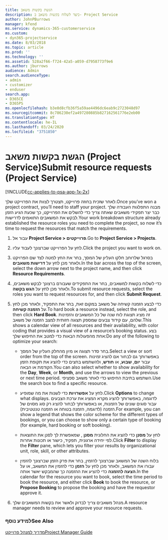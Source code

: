 ```yaml
---
title: הגשת בקשות משאב
description: כיצד לשלוח בקשות משאב ב- Project Service
author: JohnPBurrows
manager: kfend
ms.service: dynamics-365-customerservice
ms.custom:
- dyn365-projectservice
ms.date: 8/03/2018
ms.topic: article
ms.prod: ''
ms.technology: ''
ms.assetid: 528a2f66-f724-42a5-a059-d7958773f9e6
ms.author: jburrows
audience: Admin
search.audienceType:
- admin
- customizer
- enduser
search.app:
- D365CE
- D365PS
ms.openlocfilehash: b3e0d8cfb36f5a59ae4496dc6eab9c2723048d97
ms.sourcegitcommit: 8c786230ef2a497280885b827162561776e2eb00
ms.translationtype: HT
ms.contentlocale: he-IL
ms.lasthandoff: 03/24/2020
ms.locfileid: "3751850"
---
```

# <a name="submit-resource-requests-project-service"></a><span data-ttu-id="823b3-103">הגשת בקשות משאב (Project Service)</span><span class="sxs-lookup"><span data-stu-id="823b3-103">Submit resource requests (Project Service)</span></span>

[!INCLUDE[cc-applies-to-psa-app-1x-2x](../includes/cc-applies-to-psa-app-1x-2x.md)]

<span data-ttu-id="823b3-104">לאחר שזכית בחוזה פרוייקט, תצטרך לצוות את הפרוייקט שלך.</span><span class="sxs-lookup"><span data-stu-id="823b3-104">Once you’ve won a project contract, you’ll need to staff your project.</span></span> <span data-ttu-id="823b3-105">מבנה התפלגות העבודה שלך כבר יצר תפקידי משאבים שאתה צריך כדי להשלים את הפרוייקט, כך שכעת הגיע הזמן לבקש את המשאבים התואמים לדרישות.</span><span class="sxs-lookup"><span data-stu-id="823b3-105">Your work breakdown structure already established the resource roles you need to complete the project, so now it’s time to request the resources that match the requirements.</span></span>  
  
1.  <span data-ttu-id="823b3-106">עבור אל **Project Service > פרוייקטים**.</span><span class="sxs-lookup"><span data-stu-id="823b3-106">Go to **Project Service > Projects**.</span></span>  
  
2.  <span data-ttu-id="823b3-107">לחץ על הפרוייקט שברצונך לעבוד עליו.</span><span class="sxs-lookup"><span data-stu-id="823b3-107">Click the project you want to work on.</span></span>  
  
3.  <span data-ttu-id="823b3-108">בסרגל שלרוחב חלקו העליון של המסך, בחר את החץ למטה לצד שם הפרויקט ולאחר מכן לחץ על **דרישות משאבים**.</span><span class="sxs-lookup"><span data-stu-id="823b3-108">In the bar across the top of the screen, select the down arrow next to the project name, and then click **Resource Requirements**.</span></span>  
  
4.  <span data-ttu-id="823b3-109">כדי לשלוח בקשות למשאבים, בחר את התפקידים שעבורם ברצונך לבקש משאבים, ולאחר מכן לחץ על **הגש בקשה**.</span><span class="sxs-lookup"><span data-stu-id="823b3-109">To submit resource requests, select the roles you want to request resources for, and then click **Submit Request**.</span></span>  
  
5.  <span data-ttu-id="823b3-110">כדי לבצע הזמנה קשיחה של משאב במקום זאת, בחר את התפקיד, ולאחר מכן לחץ על **הזמנה קשיחה**.</span><span class="sxs-lookup"><span data-stu-id="823b3-110">To hard book a resource instead, select the role, and then click **Hard Book**.</span></span> <span data-ttu-id="823b3-111">זה מציג תצוגת לוח שנה של כל המשאבים והזמינות שלהם, עם קידוד צבעים שמספק תצוגה חזותית למצב הזמנה של משאב.</span><span class="sxs-lookup"><span data-stu-id="823b3-111">This shows a calendar view of all resources and their availability, with color coding that provides a visual view of a resource’s booking status.</span></span> <span data-ttu-id="823b3-112">בצע אחת מהפעולות הבאות כדי למטב את החיפוש שלך:</span><span class="sxs-lookup"><span data-stu-id="823b3-112">Do any of the following to optimize your search:</span></span>  
  
    -   <span data-ttu-id="823b3-113">בחר סדר תצוגה או מיון מהחלק העליון של המסך.</span><span class="sxs-lookup"><span data-stu-id="823b3-113">Select a view or sort order from the top of the screen.</span></span> <span data-ttu-id="823b3-114">באפשרותך גם לבחור אם להציג זמינות עבור **יום**, **שבוע**, או **חודש**, ולהשתמש בחצים כדי להציג את תקופת הזמן הקודמת או הבאה.</span><span class="sxs-lookup"><span data-stu-id="823b3-114">You can also select whether to show availability for the **Day**, **Week**, or **Month**, and use the arrows to view the previous or next time period.</span></span> <span data-ttu-id="823b3-115">השתמש בתיבת החיפוש כדי לאתר משאב ספציפי.</span><span class="sxs-lookup"><span data-stu-id="823b3-115">Use the search box to find a specific resource.</span></span>  
  
    -   <span data-ttu-id="823b3-116">לחץ על **אפשרויות** כדי לשנות את מה שמופיע.</span><span class="sxs-lookup"><span data-stu-id="823b3-116">Click **Options** to change what displays.</span></span> <span data-ttu-id="823b3-117">לדוגמה, באפשרותך להציג מקרא המציג את ערכת הצבעים עבור סוגים שונים של הזמנות, או באפשרותך לבחור להציג רק סוג מסוים של הזמנה (לדוגמה, הזמנה בטוחה או הזמנה טנטטיבית‬‬).</span><span class="sxs-lookup"><span data-stu-id="823b3-117">For example, you can show a legend that shows the color scheme for the different types of bookings, or you can choose to show only a certain type of booking (for example, hard booking or soft booking).</span></span>  
  
    -   <span data-ttu-id="823b3-118">לחץ על **מסנן** כדי להציג את החלונית **מסנן** , שמאפשרת לך לסנן את התוצאות לפי יחידה ארגונית, תפקיד, כישור או תכונות אחרות.</span><span class="sxs-lookup"><span data-stu-id="823b3-118">Click **Filter** to display the **Filter** pane, which lets you filter your results by organizational unit, role, skill, or other attributes.</span></span>  
  
    -   <span data-ttu-id="823b3-119">בלוח השנה של המשאב שברצונך להזמין, בחר את פרק הזמן שברצונך להזמין עבורו את המשאב, ולאחר מכן לחץ על **הזמן** כדי להזמין את המשאב, או על **הצעה להזמנה** כדי להציע את ההזמנה כך שהמבקש יאשר אותה.</span><span class="sxs-lookup"><span data-stu-id="823b3-119">In the calendar for the resource you want to book, select the time period to book the resource, and either click **Book** to book the resource, or **Propose Booking** to propose the booking and have the requestor approve it.</span></span>  
  
6.  <span data-ttu-id="823b3-120">מנהל משאבים צריך לבדוק ולאשר את בקשות המשאבים שלך.</span><span class="sxs-lookup"><span data-stu-id="823b3-120">A resource manager needs to review and approve your resource requests.</span></span>  
  
### <a name="see-also"></a><span data-ttu-id="823b3-121">למידע נוסף</span><span class="sxs-lookup"><span data-stu-id="823b3-121">See Also</span></span>  
 [<span data-ttu-id="823b3-122">מדריך למנהל פרוייקט</span><span class="sxs-lookup"><span data-stu-id="823b3-122">Project Manager Guide</span></span>](../project-service/project-manager-guide.md)
